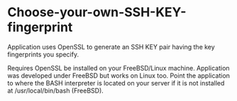 Choose-your-own-SSH-KEY-fingerprint
===================================

Application uses OpenSSL to generate an SSH KEY pair having the key fingerprints you specify. 

Requires OpenSSL be installed on your FreeBSD/Linux machine. Application was developed under FreeBSD but
works on Linux too. Point the application to where the BASH interpreter is located on your server
if it is not installed at /usr/local/bin/bash (FreeBSD).
